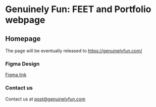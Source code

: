 # Genuinely Fun: FEET and Portfolio webpage

## Homepage

The page will be eventually released to https://genuinelyfun.com/

### Figma Design

[Figma link](https://www.figma.com/design/zuKKaBREcMnoB53QqU1wFq/Genuinely-Fun---FEET?m=auto&t=oABNHS1ocTKvAoRQ-6)

### Contact us

Contact us at [post@genuinelyfun.com](mailto:post@genuinelyfun.com)
